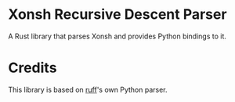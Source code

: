 # Xonsh Recursive Descent Parser

A Rust library that parses Xonsh and provides Python bindings to it.


# Credits

This library is based on [ruff](https://github.com/charliermarsh/ruff)'s own Python parser.
